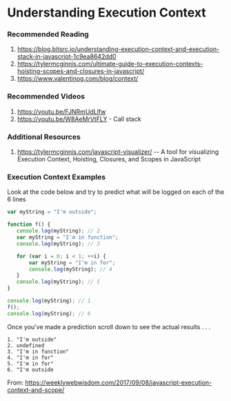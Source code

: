 # Understanding Execution Context


### Recommended Reading
1. https://blog.bitsrc.io/understanding-execution-context-and-execution-stack-in-javascript-1c9ea8642dd0
2. https://tylermcginnis.com/ultimate-guide-to-execution-contexts-hoisting-scopes-and-closures-in-javascript/
3. https://www.valentinog.com/blog/context/


### Recommended Videos
1. https://youtu.be/FJNRmUdLlfw
2. https://youtu.be/W8AeMrVtFLY - Call stack


### Additional Resources
1. https://tylermcginnis.com/javascript-visualizer/ -- A tool for visualizing Execution Context, Hoisting, Closures, and Scopes in JavaScript


### Execution Context Examples
 Look at the code below and try to predict what will be logged on each of the 6 lines
 ```javascript
var myString = "I'm outside";

function f() {
    console.log(myString); // 2
    var myString = "I'm in function";
    console.log(myString); // 3
 
    for (var i = 0; i < 1; ++i) {
        var myString = "I'm in for";
        console.log(myString); // 4
    }
    console.log(myString); // 5
 }

console.log(myString); // 1 
f();
console.log(myString); // 6
```
Once you've made a prediction scroll down to see the actual results
.
.
.
```
1. "I'm outside" 
2. undefined
3. "I'm in function"
4. "I'm in for"
5. "I'm in for" 
6. "I'm outside
```
From: https://weeklywebwisdom.com/2017/09/08/javascript-execution-context-and-scope/
